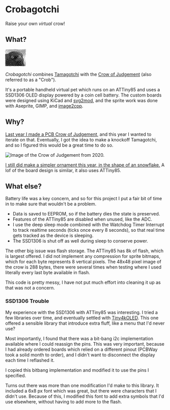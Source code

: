 # Crobagotchi

Raise your own _virtual_ crow!

<!-- TODO add image here -->

## What?

![Image](sprites/judgement%20dithered.bmp)

_Crobagotchi_ combines [Tamagotchi] with the [Crow of Judgement] (also referred to as a "Crob").

It's a portable handheld virtual pet which runs on an ATTiny85 and uses a SSD1306 OLED display
powered by a coin cell battery. The custom boards were designed using KiCad and [svg2mod], and the sprite work was done with Aseprite, GIMP, and [image2cpp].

## Why?

[Last year I made a PCB Crow of Judgement](https://github.com/Chris-Johnston/CrowOfJudgement), and this year I wanted to iterate on that. Eventually, I got the idea to make a knockoff Tamagotchi, and so I figured this would be a great time to do so.

![Image of the Crow of Judgement from 2020.](https://github.com/Chris-Johnston/CrowOfJudgement/raw/master/img/greetings.png)

[I still did make a simpler ornament this year, in the shape of an snowflake.](https://github.com/Chris-Johnston/snowflake-ornament) A lof of the board design is similar, it also uses ATTiny85.

## What else?

Battery life was a key concern, and so for this project I put a fair bit of time in to make sure
that wouldn't be a problem.

- Data is saved to EEPROM, so if the battery dies the state is preserved.
- Features of the ATTiny85 are disabled when unused, like the ADC.
- I use the deep sleep mode combined with the Watchdog Timer Interrupt to track realtime seconds (ticks once every 8 seconds), so that real time gets tracked as the device is sleeping.
- The SSD1306 is shut off as well during sleep to conserve power.

The other big issue was flash storage. The ATTiny85 has 8k of flash, which is largest offered.
I did not implement any compression for sprite bitmaps, which for each byte represents 8 vertical pixels. The 48x48 pixel image of the crow is 288 bytes, there were several times when testing where I used literally every last byte available in flash.

This code is pretty messy, I have not put much effort into cleaning it up as that was not a concern.

### SSD1306 Trouble

My experience with the SSD1306 with ATTiny85 was interesting. I tried a few libraries over time, and eventually settled with [Tiny4kOLED]. This one offered a sensible library that introduce extra fluff, like a menu that I'd never use?

Most importantly, I found that there was a bit-bang i2c implementation available where I could
reassign the pins. This was very important, because I had already ordered boards which relied
on a different pinout (PCBWay took a solid month to order), and I didn't want to disconnect
the display each time I reflashed it.

I copied this bitbang implementation and modified it to use the pins I specified.

Turns out there was more than one modification I'd make to this library. It included a 6x8 px font
which was great, but there were characters that I didn't use. Because of this, I modified
this font to add extra symbols that I'd use elsewhere, without having to add more to the flash.

[Tamagotchi]: https://en.wikipedia.org/wiki/Tamagotchi
[Crow of Judgement]: https://knowyourmeme.com/memes/crow-of-judgement
[svg2mod]: https://github.com/svg2mod/svg2mod
[image2cpp]: https://javl.github.io/image2cpp/
[Tiny4kOLED]: https://github.com/datacute/Tiny4kOLED